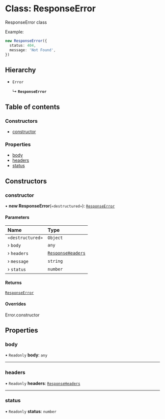 # Class: ResponseError

ResponseError class

Example:
```ts
new ResponseError({
  status: 404,
  message: 'Not Found',
})
```

## Hierarchy

- `Error`

  ↳ **`ResponseError`**

## Table of contents

### Constructors

- [constructor](ResponseError.md#constructor)

### Properties

- [body](ResponseError.md#body)
- [headers](ResponseError.md#headers)
- [status](ResponseError.md#status)

## Constructors

### constructor

• **new ResponseError**(`«destructured»`): [`ResponseError`](ResponseError.md)

#### Parameters

| Name | Type |
| :------ | :------ |
| `«destructured»` | `Object` |
| › `body` | `any` |
| › `headers` | [`ResponseHeaders`](../#responseheaders) |
| › `message` | `string` |
| › `status` | `number` |

#### Returns

[`ResponseError`](ResponseError.md)

#### Overrides

Error.constructor

## Properties

### body

• `Readonly` **body**: `any`

___

### headers

• `Readonly` **headers**: [`ResponseHeaders`](../#responseheaders)

___

### status

• `Readonly` **status**: `number`
